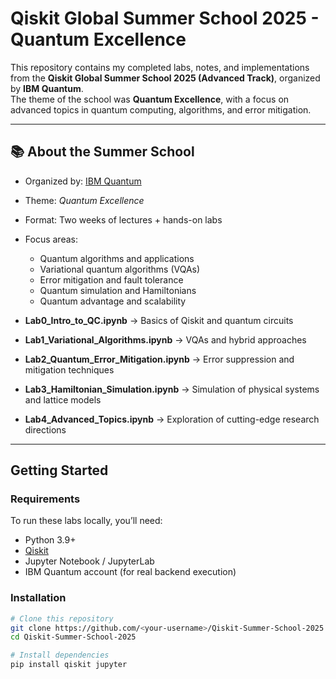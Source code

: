 #  Qiskit Global Summer School 2025 - Quantum Excellence  

This repository contains my completed labs, notes, and implementations from the **Qiskit Global Summer School 2025 (Advanced Track)**, organized by **IBM Quantum**.  
The theme of the school was **Quantum Excellence**, with a focus on advanced topics in quantum computing, algorithms, and error mitigation.  

---

## 📚 About the Summer School
- Organized by: [IBM Quantum](https://quantum-computing.ibm.com/)  
- Theme: *Quantum Excellence*  
- Format: Two weeks of lectures + hands-on labs  
- Focus areas:  
  - Quantum algorithms and applications  
  - Variational quantum algorithms (VQAs)  
  - Error mitigation and fault tolerance  
  - Quantum simulation and Hamiltonians  
  - Quantum advantage and scalability  


- **Lab0_Intro_to_QC.ipynb** → Basics of Qiskit and quantum circuits  
- **Lab1_Variational_Algorithms.ipynb** → VQAs and hybrid approaches  
- **Lab2_Quantum_Error_Mitigation.ipynb** → Error suppression and mitigation techniques  
- **Lab3_Hamiltonian_Simulation.ipynb** → Simulation of physical systems and lattice models  
- **Lab4_Advanced_Topics.ipynb** → Exploration of cutting-edge research directions  

---

## Getting Started
### Requirements
To run these labs locally, you’ll need:  
- Python 3.9+  
- [Qiskit](https://qiskit.org/)  
- Jupyter Notebook / JupyterLab  
- IBM Quantum account (for real backend execution)  

### Installation
```bash
# Clone this repository
git clone https://github.com/<your-username>/Qiskit-Summer-School-2025.git
cd Qiskit-Summer-School-2025

# Install dependencies
pip install qiskit jupyter

